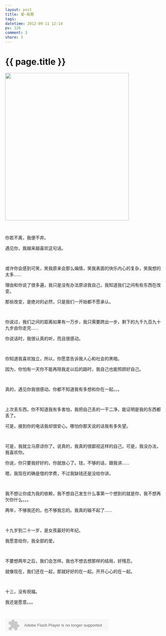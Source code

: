 ```yaml
---
layout: post
title: 爱~有期
tags: 
datetime: 2012-09-11 12:14
pv: 126
comment: 3
share: 3
---
```


{{ page.title }}
================

 <p><img src="/hi/images/adaf2edda3cc7cd93dcdc85b3901213fb90e9154.jpg"                                 width="400" height="477" /></p><p>&nbsp;</p><p>你若不离，我便不弃。</p><p>遇见你，我越来越喜欢这句话。</p><p>&nbsp;</p><p>或许你会感到可笑，笑我原来会那么煽情，笑我表面的快乐内心的复杂，笑我想的太多……</p><p>理由和你说了很多遍，我只是没有办法原谅我自己，我知道我们之间有些东西在改变。</p><p>那些改变，是绝对的必然，只是我们一开始都不愿承认。</p><p>&nbsp;</p><p>你说过，我们之间的距离如果有一万步，我只需要跨出一步，剩下的九千九百九十九步由你走完……</p><p>你说话时，我很认真的听，而且很感动。</p><p>&nbsp;</p><p>你知道我喜欢独立，所以，你愿意告诉我人心和社会的黑暗。</p><p>因为，你怕有一天你不能再陪我走以后的路时，我自己也能照顾好自己。</p><p>&nbsp;</p><p>真的，遇见你我很感动。你都不知道我有多想和你在一起。。。</p><p>&nbsp;</p><p>上次丢东西，你不知道我有多害怕，我把自己丢的一干二净，能证明是我的东西都丢了。</p><p>可是，接到你的电话我却很安心。哪怕你那天说的话我有多失望。</p><p>&nbsp;</p><p>可是，我就立马原谅你了。说真的，我真的很鄙视这样的自己，可是，我没办法，我喜欢你。</p><p>你说，你只要我好好的，你就放心了。钱，不够的话，跟我讲……</p><p>嗯，我现在的确是借的学费，不过我缺钱还是没给你讲。</p><p>&nbsp;</p><p>我不想让你成为我的依赖，我不想自己发生什么事第一个想到的就是你，我不想再欠你什么。。。</p><p>两年，不够我还的。也不够我忘的。我真的输不起了……</p><p>&nbsp;</p><p>十九岁到二十一岁，是女孩最好的年纪。</p><p>我愿意给你，我全部的爱。</p><p>&nbsp;</p><p>不要想两年之后，我们会怎样。我也不想去想那样的结局，好残忍。</p><p>就像现在，我们还在一起，那就好好的在一起。开开心心的在一起。</p><p>&nbsp;</p><p>十三，没有祝福。</p><p>我还是愿意。。。</p><p>&nbsp;</p><p><embed height="40" border="0" width="335" flashvars="id=284975&autoPlay=true&replay=true" alt="" src="http://ting.baidu.com/widget/space/flash/SpaceMP3Player.swf" wmode="transparent" type="application/x-shockwave-flash" name="plugin" /><br /></p><p>&nbsp;</p> 

